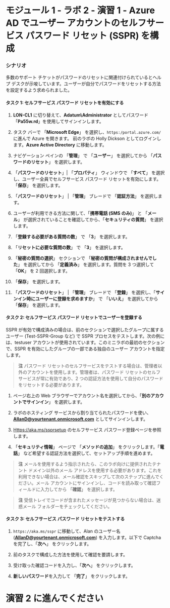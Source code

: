 # モジュール 1 - ラボ 2 - 演習 1 - Azure AD でユーザー アカウントのセルフサービス パスワード リセット (SSPR) を構成


### シナリオ

多数のサポート チケットがパスワードのリセットに関連付けられているとヘルプ デスクが示唆しています。ユーザーが自分でパスワードをリセットする方法を設定するよう求められました。 



#### タスク 1: セルフサービス パスワード リセットを有効にする

1.  **LON-CL1** に切り替えて、**Adatum\\Administrator** としてパスワード「**Pa55w.rd**」を使用してサインインします。

2.  タスク バーで 「**Microsoft Edge**」 を選択し、`https:/portal.azure.com/` に進んで Azure を開きます。  前のラボの Holly Dickson としてログインします。**Azure Active Directory** に移動します。
    

3.  ナビゲーション ペインの 「**管理**」 で 「**ユーザー**」 を選択してから 「**パスワードのリセット**」 を選択します。

4.  「**パスワードのリセット**」| 「**プロパティ**」 ウィンドウで 「**すべて**」 を選択し、ユーザー全員でセルフサービス パスワード リセットを有効にします。「**保存**」 を選択します。

5.  「**パスワードのリセット**」 | 「**管理**」 ブレードで 「**認証方法**」 を選択します。

6.  ユーザーが利用できる方法に関して、「**携帯電話 (SMS のみ)**」 と
    「**メール**」 が選択されていることを確認してから、「**セキュリティの質問**」 を選択します。

7.  「**登録する必要がある質問の数**」 で 「**3**」 を選択します。

8.  「**リセットに必要な質問の数**」 で 「**3**」 を選択します。

9.  「**秘密の質問の選択**」 セクションで 「**秘密の質問が構成されませんでした**」 を選択してから 「**定義済み**」 を選択します。質問を 3 つ選択して 「**OK**」 を 2 回選択します。

10. 「**保存**」 を選択します。

11. 「**パスワードのリセット**」 | 「**管理**」 ブレードで 「**登録**」 を選択し、「**サインイン時にユーザーに登録を求めますか**」 で 「**いいえ**」 を選択してから 「**保存**」 を選択します。

#### タスク 2: セルフサービス パスワード リセットでユーザーを登録する

SSPR が有効で構成済みの場合は、前のセクションで選択したグループに属するユーザー (Test-SSPR-Group など) で SSPR プロセスをテストします。次の例には、testuser アカウントが使用されています。このミニラボの最初のセクションで、SSPR を有効にしたグループの一部である独自のユーザー アカウントを指定します。

>**注**
パスワード リセットのセルフサービスをテストする場合は、管理者以外のアカウントを使用します。管理者は、パスワード リセットのセルフサービスが常に有効であり、2 つの認証方法を使用して自分のパスワードをリセットする必要があります。

1.   ページ右上の Web ブラウザーでアカウント名を選択してから、「**別のアカウントでサインイン**」 を選択します。 

2.  ラボのホスティング サービスから割り当てられたパスワードを使い、**AllanD@yourtenant.onmicrosoft.com** としてサインインします。   

1. [Https://aka.ms/ssprsetup](https://aka.ms/ssprsetup) のセルフサービス パスワード登録ページを参照します。

1. 「**セキュリティ情報**」 ページで 「**メソッドの追加**」 をクリックします。「**電話**」 など希望する認証方法を選択して、セットアップ手順を進めます。

>**注** 
メールを使用するよう指示されたら、このラボ向けに提供されたテナント ドメイン以外のメール アドレスを使用する必要があります。これを利用できない場合は、メール確認をスキップして次のステップに進んでください。メール アカウントにサインインし、コードを読み取って確認フィールドに入力してから 「**確認**」 を選択します。 
    
>**注** 
受信トレイでコードが含まれたメッセージが見つからない場合は、迷惑メール フォルダーをチェックしてください。

#### タスク 3: セルフサービス パスワード リセットをテストする

1. `https://aka.ms/sspr` に移動して、Alan のユーザー名 (**AllanD@yourtenant.onmicrosoft.com**) を入力します。以下で Captcha を完了し、「**次へ**」 をクリックします。

1. 前のタスクで構成した方法を使用して確認を要請します。

11. 受け取った確認コードを入力し、「**次へ**」 をクリックします。

12. **新しいパスワード**を入力して 「**完了**」 をクリックします。

# 演習 2 に進んでください
